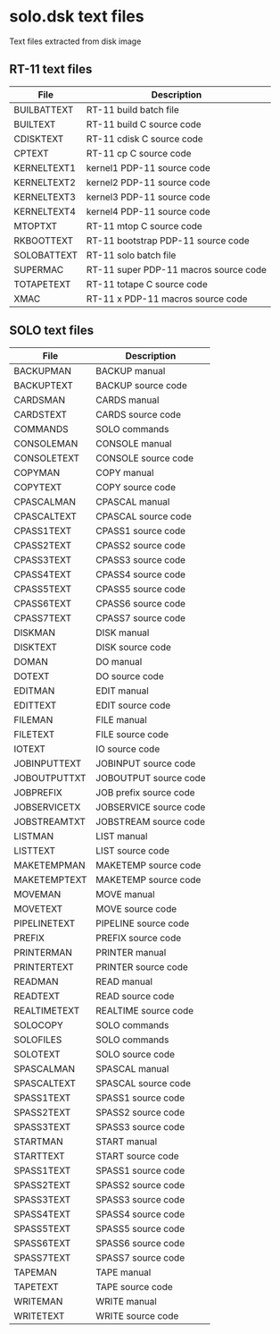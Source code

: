 # solo.dsk text files
Text files extracted from disk image

## RT-11 text files

|File       |Description                          |       
|-----------|-------------------------------------|
|BUILBATTEXT|RT-11 build batch file               |
|BUILTEXT   |RT-11 build C source code            |
|CDISKTEXT  |RT-11 cdisk C source code            |
|CPTEXT     |RT-11 cp C source code               |
|KERNELTEXT1|kernel1 PDP-11 source code           |
|KERNELTEXT2|kernel2 PDP-11 source code           |
|KERNELTEXT3|kernel3 PDP-11 source code           |
|KERNELTEXT4|kernel4 PDP-11 source code           |
|MTOPTXT    |RT-11 mtop C source code             |
|RKBOOTTEXT |RT-11 bootstrap PDP-11 source code   |
|SOLOBATTEXT|RT-11 solo batch file                |
|SUPERMAC	 |RT-11 super PDP-11 macros source code|
|TOTAPETEXT |RT-11 totape C source code           |
|XMAC       |RT-11 x PDP-11 macros source code    |

## SOLO text files

|File        |Description           |       
|------------|----------------------|
|BACKUPMAN   |BACKUP manual         |
|BACKUPTEXT  |BACKUP source code    |
|CARDSMAN    |CARDS manual          |
|CARDSTEXT   |CARDS source code     |
|COMMANDS    |SOLO commands         |
|CONSOLEMAN  |CONSOLE manual        |
|CONSOLETEXT |CONSOLE source code   |
|COPYMAN     |COPY manual           |
|COPYTEXT    |COPY source code      |
|CPASCALMAN  |CPASCAL manual        |
|CPASCALTEXT |CPASCAL source code   |
|CPASS1TEXT  |CPASS1 source code    |
|CPASS2TEXT  |CPASS2 source code    |
|CPASS3TEXT  |CPASS3 source code    |
|CPASS4TEXT  |CPASS4 source code    |
|CPASS5TEXT  |CPASS5 source code    |
|CPASS6TEXT  |CPASS6 source code    |
|CPASS7TEXT  |CPASS7 source code    |
|DISKMAN     |DISK manual           |
|DISKTEXT    |DISK source code      |
|DOMAN       |DO manual             |
|DOTEXT      |DO source code        |
|EDITMAN     |EDIT manual           |
|EDITTEXT    |EDIT source code      |
|FILEMAN     |FILE manual           |
|FILETEXT    |FILE source code      |
|IOTEXT      |IO source code        |
|JOBINPUTTEXT|JOBINPUT source code  |
|JOBOUTPUTTXT|JOBOUTPUT source code |
|JOBPREFIX   |JOB prefix source code|
|JOBSERVICETX|JOBSERVICE source code|
|JOBSTREAMTXT|JOBSTREAM source code |
|LISTMAN     |LIST manual           |
|LISTTEXT    |LIST source code      |
|MAKETEMPMAN |MAKETEMP source code  |
|MAKETEMPTEXT|MAKETEMP source code  |
|MOVEMAN     |MOVE manual           |
|MOVETEXT    |MOVE source code      |
|PIPELINETEXT|PIPELINE source code  |
|PREFIX      |PREFIX source code    |
|PRINTERMAN  |PRINTER manual        | 
|PRINTERTEXT |PRINTER source code   |
|READMAN     |READ manual           |
|READTEXT    |READ source code      |
|REALTIMETEXT|REALTIME source code  |
|SOLOCOPY    |SOLO commands         |
|SOLOFILES   |SOLO commands         |
|SOLOTEXT    |SOLO source code      |
|SPASCALMAN  |SPASCAL manual        | 
|SPASCALTEXT |SPASCAL source code   |
|SPASS1TEXT  |SPASS1 source code    |
|SPASS2TEXT  |SPASS2 source code    |
|SPASS3TEXT  |SPASS3 source code    |
|STARTMAN    |START manual          |   
|STARTTEXT   |START source code     |
|SPASS1TEXT  |SPASS1 source code    |
|SPASS2TEXT  |SPASS2 source code    |
|SPASS3TEXT  |SPASS3 source code    |
|SPASS4TEXT  |SPASS4 source code    |
|SPASS5TEXT  |SPASS5 source code    |
|SPASS6TEXT  |SPASS6 source code    |
|SPASS7TEXT  |SPASS7 source code    |
|TAPEMAN     |TAPE manual           |
|TAPETEXT    |TAPE source code      |
|WRITEMAN    |WRITE manual          |
|WRITETEXT   |WRITE source code     |









